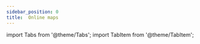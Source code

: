 ```yaml
---
sidebar_position: 0
title:  Online maps
---
```


import Tabs from '@theme/Tabs';
import TabItem from '@theme/TabItem';